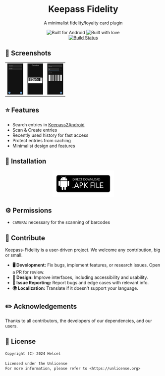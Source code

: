 <div align="center">
  <h1>Keepass Fidelity</h1>
  <p>A minimalist fidelity/loyalty card plugin</p>
  <img src="https://forthebadge.com/images/badges/built-for-android.svg" alt="Built for Android">
  <img src="https://forthebadge.com/images/badges/built-with-love.svg" alt="Built with love">
  <br>
    <a href="https://github.com/choelzl/keepass-fidelity/actions/workflows/build.yml">
    <img src="https://github.com/choelzl/keepass-fidelity/actions/workflows/build.yml/badge.svg?branch=main" alt="Build Status">
  </a>
</div>

## 🌄 Screenshots

<div align="center">
  <table>
    <tr>
      <td style="width: 33%; height: 100px;"><img src=".github/images/launcher.jpg" alt="Launcher" style="width: 100%; height: 100%;"></td>
      <td style="width: 33%; height: 100px;"><img src=".github/images/view.jpg" alt="View" style="width: 100%; height: 100%;"></td>
      <td style="width: 33%; height: 100px;"><img src=".github/images/edit.jpg" alt="Edit" style="width: 100%; height: 100%;"></td>
    </tr>
  </table>
</div>

## ⭐ Features

- Search entries in [Keepass2Android](https://github.com/PhilippC/keepass2android/)
- Scan & Create entries
- Recently used history for fast access
- Protect entries from caching
- Minimalist design and features

## 📳 Installation

<div style="display: flex; justify-content: center; align-items: center; flex-direction: row;">
    <a href="" style="display:none;visibility:hidden">
        <img width="200" height="80" alt="Izzy Download" src=".github.images/izzy.png">
    </a>
    <a href="https://github.com/choelzl/keepass-fidelity/releases/latest">
        <img width="200" height="84" alt="APK Download" src=".github/images/apk.png">
    </a>
</div>

## ⚙️ Permissions

- `CAMERA`: necessary for the scanning of barcodes

## 📝 Contribute

Keepass-Fidelity is a user-driven project. We welcome any contribution, big or small.

- **🖥️ Development:** Fix bugs, implement features, or research issues. Open a PR for review.
- **🍥 Design:** Improve interfaces, including accessibility and usability.
- **📂 Issue Reporting:** Report bugs and edge cases with relevant info.
- **🌍 Localization:** Translate if it doesn't support your language.

## ✏️ Acknowledgements

Thanks to all contributors, the developers of our dependencies, and our users.


## 📝 License

```
Copyright (C) 2024 Helcel

Licensed under the Unlicense
For more information, please refer to <https://unlicense.org>
```